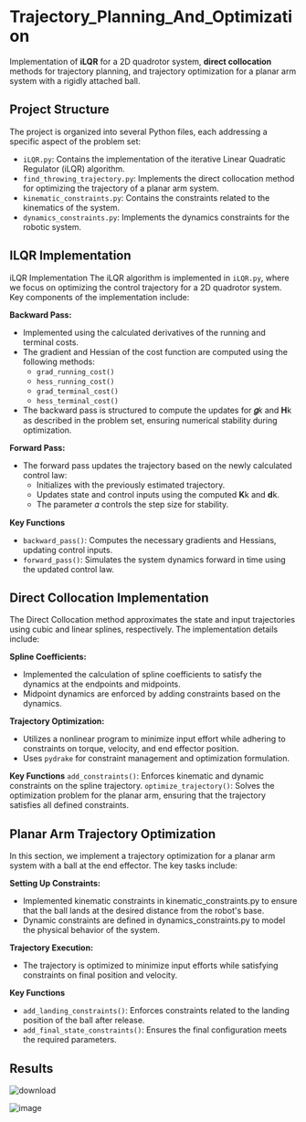 # Trajectory_Planning_And_Optimization
Implementation of **iLQR** for a 2D quadrotor system, **direct collocation** methods for trajectory planning, and trajectory optimization for a planar arm system with a rigidly attached ball.

## Project Structure

The project is organized into several Python files, each addressing a specific aspect of the problem set:

- `iLQR.py`: Contains the implementation of the iterative Linear Quadratic Regulator (iLQR) algorithm.
- `find_throwing_trajectory.py`: Implements the direct collocation method for optimizing the trajectory of a planar arm system.
- `kinematic_constraints.py`: Contains the constraints related to the kinematics of the system.
- `dynamics_constraints.py`: Implements the dynamics constraints for the robotic system.

## ILQR Implementation
iLQR Implementation
The iLQR algorithm is implemented in `iLQR.py`, where we focus on optimizing the control trajectory for a 2D quadrotor system. Key components of the implementation include:

**Backward Pass:**

- Implemented using the calculated derivatives of the running and terminal costs.
- The gradient and Hessian of the cost function are computed using the following methods:
    - `grad_running_cost()`
    - `hess_running_cost()`
    - `grad_terminal_cost()`
    - `hess_terminal_cost()`
- The backward pass is structured to compute the updates for **𝑔**𝑘 and **H**k as described in the problem set, ensuring numerical stability during optimization.

**Forward Pass:**
- The forward pass updates the trajectory based on the newly calculated control law:
    - Initializes with the previously estimated trajectory.
    - Updates state and control inputs using the computed **K**k and **d**k.
    - The parameter 𝛼 controls the step size for stability.

**Key Functions**

- `backward_pass()`: Computes the necessary gradients and Hessians, updating control inputs.
- `forward_pass()`: Simulates the system dynamics forward in time using the updated control law.

## Direct Collocation Implementation

The Direct Collocation method approximates the state and input trajectories using cubic and linear splines, respectively. The implementation details include:

**Spline Coefficients:**

- Implemented the calculation of spline coefficients to satisfy the dynamics at the endpoints and midpoints.
- Midpoint dynamics are enforced by adding constraints based on the dynamics.
  
**Trajectory Optimization:**

- Utilizes a nonlinear program to minimize input effort while adhering to constraints on torque, velocity, and end effector position.
- Uses `pydrake` for constraint management and optimization formulation.
  
**Key Functions**
`add_constraints()`: Enforces kinematic and dynamic constraints on the spline trajectory.
`optimize_trajectory()`: Solves the optimization problem for the planar arm, ensuring that the trajectory satisfies all defined constraints.

## Planar Arm Trajectory Optimization

In this section, we implement a trajectory optimization for a planar arm system with a ball at the end effector. The key tasks include:

**Setting Up Constraints:**

- Implemented kinematic constraints in kinematic_constraints.py to ensure that the ball lands at the desired distance from the robot's base.
- Dynamic constraints are defined in dynamics_constraints.py to model the physical behavior of the system.
  
**Trajectory Execution:**

- The trajectory is optimized to minimize input efforts while satisfying constraints on final position and velocity.
  
**Key Functions**
- `add_landing_constraints()`: Enforces constraints related to the landing position of the ball after release.
- `add_final_state_constraints()`: Ensures the final configuration meets the required parameters.


## Results
![download](https://github.com/user-attachments/assets/a2b598ea-00a5-4207-a8a8-1a0a32729f33)

![image](https://github.com/user-attachments/assets/4a9e009f-52bd-4986-9c0e-84a7330ecb12)

